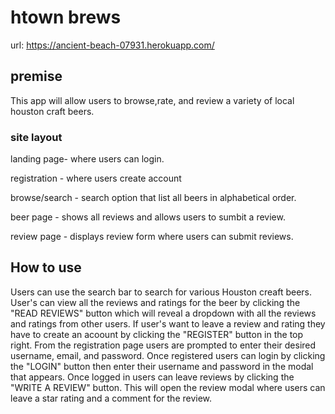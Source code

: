 # htown brews
url: https://ancient-beach-07931.herokuapp.com/
## premise
This app will allow users to browse,rate, and review a variety of local houston craft beers.
### site layout
landing page- where users can login.

registration - where users create account 

browse/search - search option that list all beers in alphabetical order.

beer page - shows all reviews and allows users to sumbit a review.

review page - displays review form where users can submit reviews.

## How to use
Users can use the search bar to search for various Houston creaft beers. User's can view all the reviews and ratings for the beer by clicking the "READ REVIEWS" button which will reveal a dropdown with all the reviews and ratings from other users. If user's want to leave a review and rating they have to create an acoount by clicking the "REGISTER" button in the top right. From the registration page users are prompted to enter their desired username, email, and password. Once registered users can login by clicking the "LOGIN" button then enter their username and password in the modal that appears. Once logged in users can leave reviews by clicking the "WRITE A REVIEW" button. This will open the review modal where users can leave a star rating and a comment for the review.

